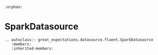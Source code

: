 ```{eval-rst}

:orphan:

```

# SparkDatasource

```{eval-rst}
.. autoclass:: great_expectations.datasource.fluent.SparkDatasource
   :members:
   :inherited-members:

```

